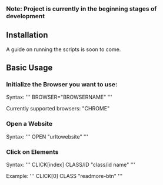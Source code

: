 ### Note: Project is currently in the beginning stages of development 


## Installation
A guide on running the scripts is soon to come.

## Basic Usage

### Initialize the Browser you want to use:

Syntax:
'''
BROWSER="BROWSERNAME"
'''

Currently supported browsers: "CHROME"



### Open a Website

Syntax:
'''
OPEN "urltowebsite"
'''



### Click on Elements

Syntax:
'''
CLICK[index] CLASS/ID "class/id name"
'''

Example:
'''
CLICK[0] CLASS "readmore-btn"
'''

